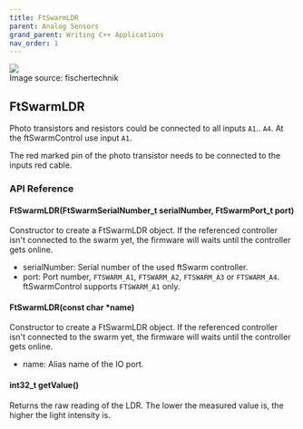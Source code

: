 ```yaml
---
title: FtSwarmLDR
parent: Analog Sensors
grand_parent: Writing C++ Applications
nav_order: 1
---
```


<div class="ftimgdetail"> <img src="../../../assets/img/analog/ldr.png"><div>Image source: fischertechnik</div></div>

## FtSwarmLDR

Photo transistors and resistors could be connected to all inputs `A1`.. `A4`. At the ftSwarmControl use input `A1`.

The red marked pin of the photo transistor needs to be connected to the inputs red cable.

### API Reference

#### FtSwarmLDR(FtSwarmSerialNumber_t serialNumber, FtSwarmPort_t port)

Constructor to create a FtSwarmLDR object. If the referenced controller isn't connected to the swarm yet, the firmware will waits until the controller gets online.

- serialNumber: Serial number of the used ftSwarm controller.
- port: Port number, `FTSWARM_A1`, `FTSWARM_A2`, `FTSWARM_A3` or `FTSWARM_A4`. ftSwarmControl supports `FTSWARM_A1` only.

#### FtSwarmLDR(const char *name)

Constructor to create a FtSwarmLDR object. If the referenced controller isn't connected to the swarm yet, the firmware will waits until the controller gets online.

- name: Alias name of the IO port.

#### int32_t getValue()

Returns the raw reading of the LDR. The lower the measured value is, the higher the light intensity is.
